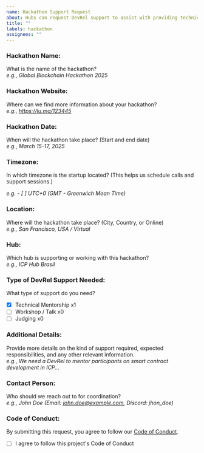 ```yaml
---
name: Hackathon Support Request
about: Hubs can request DevRel support to assist with providing technical guidance, mentorship, and resources for hackathons.
title: ""
labels: hackathon
assignees: ""
---
```


### Hackathon Name:

What is the name of the hackathon?  
_e.g., Global Blockchain Hackathon 2025_

### Hackathon Website:

Where can we find more information about your hackathon?  
_e.g., https://lu.ma/123445_

### Hackathon Date:

When will the hackathon take place? (Start and end date)  
_e.g., March 15-17, 2025_

### Timezone:

In which timezone is the startup located? (This helps us schedule calls and support sessions.)

_e.g. - [ ] UTC+0 (GMT - Greenwich Mean Time)_

### Location:

Where will the hackathon take place? (City, Country, or Online)  
_e.g., San Francisco, USA / Virtual_

### Hub:

Which hub is supporting or working with this hackathon?  
_e.g., ICP Hub Brasil_

### Type of DevRel Support Needed:

What type of support do you need?

- [x] Technical Mentorship x1
- [ ] Workshop / Talk x0
- [ ] Judging x0

### Additional Details:

Provide more details on the kind of support required, expected responsibilities, and any other relevant information.  
_e.g., We need a DevRel to mentor participants on smart contract development in ICP..._

### Contact Person:

Who should we reach out to for coordination?  
_e.g., John Doe (Email: john.doe@example.com, Discord: jhon_doe)_

### Code of Conduct:

By submitting this request, you agree to follow our [Code of Conduct](https://example.com).

- [ ] I agree to follow this project's Code of Conduct
